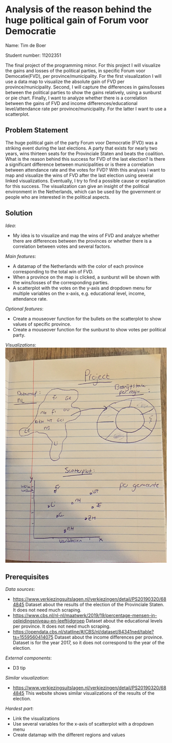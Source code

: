 # Analysis of the reason behind the huge political gain of Forum voor Democratie

Name: Tim de Boer

Student number: 11202351

The final project of the programming minor. For this project I will visualize the gains and losses of the political parties, in specific Forum voor Democatie(FVD), per province/municipality. For the first visualization I will use a data map to visualize the absolute gain of FVD per province/municipality. Second, I will capture the differences in gains/losses between the political parties to show the gains relatively, using a sunburst or pie chart. Finally, I want to analyze whether there is a correlation between the gains of FVD and income differences/educational level/attendance rate per province/municipality. For the latter I want to use a scatterplot.

__Problem Statement__
---
The huge political gain of the party Forum voor Democratie (FVD) was a striking event during the last elections. A party that exists for nearly two years, wins thirteen seats for the Provinciale Staten and beats the coalition. What is the reason behind this success for FVD of the last election? Is there a significant difference between municipalities or is there a correlation between attendance rate and the votes for FVD? With this analysis I want to map and visualize the wins of FVD after the last election using several linked visualizations. Eventually, I try to find a possible cause or explanation for this success. The visualization can give an insight of the political environment in the Netherlands, which can be used by the government or people who are interested in the political aspects.

__Solution__
---
*Idea*:
- My idea is to visualize and map the wins of FVD and analyze whether there are differences between the provinces or whether there is a correlation between votes and several factors.

*Main features*:
- A datamap of the Netherlands with the color of each province corresponding to the total win of FVD.
- When a province on the map is clicked, a sunburst will be shown with the wins/losses of the corresponding parties.
- A scatterplot with the votes on the y-axis and dropdown menu for multiple variables on the x-axis, e.g. educational level, income, attendance rate.

*Optional features*:
- Create a mouseover function for the bullets on the scatterplot to show values of specific province.
- Create a mouseover function for the sunburst to show votes per political party.

*Visualizations*:
![alt text](https://github.com/timdeb08/Programmeerproject/blob/master/docfolder/file.jpeg)

__Prerequisites__
---
*Data sources*:
- https://www.verkiezingsuitslagen.nl/verkiezingen/detail/PS20190320/684845
Dataset about the results of the election of the Provinciale Staten. It does not need much scraping.
- https://www.cbs.nl/nl-nl/maatwerk/2019/19/percentage-mensen-in-opleidingsniveau-en-leeftijdgroep
Dataset about the educational levels per province. It does not need much scraping.
- https://opendata.cbs.nl/statline/#/CBS/nl/dataset/84341ned/table?ts=1559560414075
Dataset about the income differences per province. Dataset is for the year 2017, so it does not correspond to the year of the election.

*External components*:
 - D3 tip

 *Similar visualization*:
 - https://www.verkiezingsuitslagen.nl/verkiezingen/detail/PS20190320/684845
 This website shows similar visualizations of the results of the election.

 *Hardest part*:
 - Link the visualizations
 - Use several variables for the x-axis of scatterplot with a dropdown menu
 - Create datamap with the different regions and values
